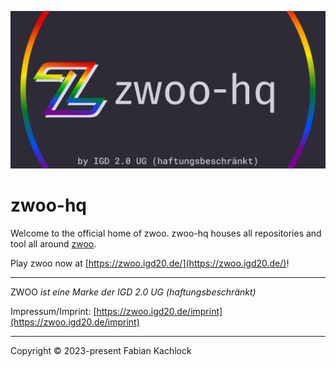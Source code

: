 ![zwoohq-social-image](assets/zwoohq-social-image.png)

# zwoo-hq

Welcome to the official home of zwoo. zwoo-hq houses all repositories and tool all around [zwoo](https://github.com/fabiankachlock/zwoo).

Play zwoo now at [https://zwoo.igd20.de/](https://zwoo.igd20.de/)!

---

ZWOO *ist eine Marke der IGD 2.0 UG (haftungsbeschränkt)*

Impressum/Imprint: [https://zwoo.igd20.de/imprint](https://zwoo.igd20.de/imprint)

---

Copyright © 2023-present Fabian Kachlock
